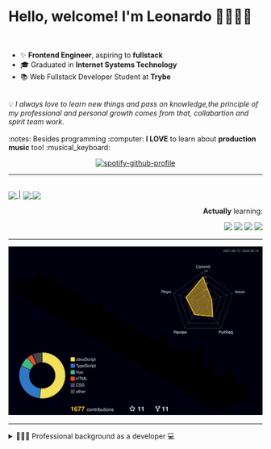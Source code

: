 # Hello, welcome! I'm Leonardo 🌈👨🏽‍💻
<p align="right">
<img src="https://upload.wikimedia.org/wikipedia/en/thumb/0/05/Flag_of_Brazil.svg/1200px-Flag_of_Brazil.svg.png" width=20 height=15 / >
<img src="https://upload.wikimedia.org/wikipedia/commons/2/2b/Bandeira_do_estado_de_S%C3%A3o_Paulo.svg" width=20 height=15 / >
</p>

- ✨ <b>Frontend Engineer</b>, aspiring to <b>fullstack</b>
- 🎓 Graduated in <b>Internet Systems Technology</b>
- 📚 Web Fullstack Developer Student at <b>Trybe</b>
<br>
💡 <i>I always love to learn new things and pass on knowledge,the principle of my professional and personal growth comes from that, collabartion and spirit team work.</i>
<br><br>
:notes: Besides programming :computer:
<b>I LOVE</b> to learn about <b>production music</b> too! :musical_keyboard:

<div align=center>
    
 [![spotify-github-profile](https://spotify-github-profile.vercel.app/api/view?uid=lcds90&cover_image=true&theme=novatorem&bar_color=ac61d2&bar_color_cover=false)](https://spotify-github-profile.vercel.app/api/view?uid=lcds90&redirect=true)
    
</div>

* * *

<br />
    
<div align="left">

<a href="https://lcds.vercel.app/">
   <img align="center" src="https://img.shields.io/badge/Access-Portfolio-purple"/>
</a> |
<a href="https://www.linkedin.com/in/lcds90/">
  <img align="center" src="https://img.shields.io/static/v1?logo=linkedin&label=linkedin&message=lcds90&color=blue&style=for-the-badge"/>
</a>
<a href="mailto:lcds90@gmail.com">
  <img align="center" src="https://img.shields.io/static/v1?&logo=gmail&label=Send&message=Email&color=red&style=for-the-badge" />
</a>   
 
</div>

<div align="right"> 
       
**Actually** learning:
 
<img src="https://badges.aleen42.com/src/vue.svg">
<img src="https://badges.aleen42.com/src/typescript.svg">
<img src="https://badges.aleen42.com/src/node.svg">
<img src="https://badges.aleen42.com/src/jest_1.svg">
</div>

* * *

![](./profile-3d-contrib/profile-night-rainbow.svg)


* * *
       
<details>
       
<summary>👨🏽‍💻 Professional background as a developer 💻</summary>
    
  <div align="justify">


<div align="center">
<a href="https://wakatime.com/@lcds90">
  <img align="center" src="https://github-readme-stats.vercel.app/api/top-langs/?username=lcds90&langs_count=10&theme=gruvbox&layout=compact&include_all_commits=true" width="400px"/>
</a>
<a href="https://wakatime.com/@lcds90">
  <img align="center" width="400px" src="https://github-readme-stats.vercel.app/api/wakatime?username=lcds90&theme=gruvbox&layout=compact"/>
</a>
</div>

<br/>

<div align="center">
    
<a href="https://wakatime.com/@lcds90">
  <img align="center" width="400px" src="https://github-readme-stats.vercel.app/api?username=lcds90&count_private=true&theme=gruvbox"/>
</a>
<!-- <img align="center" width="300px" src="https://github-profile-trophy.vercel.app/?username=lcds90&row=2&column=3&theme=gruvbox"/> -->

<img align="center" width="400px" src="https://github-readme-streak-stats.herokuapp.com/?user=lcds90&theme=dark"/>

</div>

<br />
              
<!--START_SECTION:waka-->
![Code Time](http://img.shields.io/badge/Code%20Time-1%2C695%20hrs%2033%20mins-blue)

![Profile Views](http://img.shields.io/badge/Profile%20Views-0-blue)

![Lines of code](https://img.shields.io/badge/From%20Hello%20World%20I%27ve%20Written-1%20Million%20lines%20of%20code-blue)

**🐱 My GitHub Data** 

> 🏆 926 Contributions in the Year 2022
 > 
> 📦 650.0 kB Used in GitHub's Storage 
 > 
> 🚫 Not Opted to Hire
 > 
> 📜 76 Public Repositories 
 > 
> 🔑 61 Private Repositories  
 > 
**I'm a Night 🦉** 

```text
🌞 Morning    172 commits    ████░░░░░░░░░░░░░░░░░░░░░   17.59% 
🌆 Daytime    233 commits    ██████░░░░░░░░░░░░░░░░░░░   23.82% 
🌃 Evening    349 commits    █████████░░░░░░░░░░░░░░░░   35.69% 
🌙 Night      224 commits    █████░░░░░░░░░░░░░░░░░░░░   22.9%

```
📅 **I'm Most Productive on Sunday** 

```text
Monday       126 commits    ███░░░░░░░░░░░░░░░░░░░░░░   12.88% 
Tuesday      138 commits    ███░░░░░░░░░░░░░░░░░░░░░░   14.11% 
Wednesday    78 commits     ██░░░░░░░░░░░░░░░░░░░░░░░   7.98% 
Thursday     86 commits     ██░░░░░░░░░░░░░░░░░░░░░░░   8.79% 
Friday       105 commits    ██░░░░░░░░░░░░░░░░░░░░░░░   10.74% 
Saturday     186 commits    ████░░░░░░░░░░░░░░░░░░░░░   19.02% 
Sunday       259 commits    ██████░░░░░░░░░░░░░░░░░░░   26.48%

```


📊 **This Week I Spent My Time On** 

```text
⌚︎ Time Zone: America/Sao_Paulo

💬 Programming Languages: 
Vue.js                   8 hrs 46 mins       ███████████████░░░░░░░░░░   59.99% 
JavaScript               2 hrs 25 mins       ████░░░░░░░░░░░░░░░░░░░░░   16.57% 
TypeScript               2 hrs 19 mins       ████░░░░░░░░░░░░░░░░░░░░░   15.84% 
JSON                     30 mins             ░░░░░░░░░░░░░░░░░░░░░░░░░   3.49% 
Markdown                 15 mins             ░░░░░░░░░░░░░░░░░░░░░░░░░   1.77%

🔥 Editors: 
VS Code                  14 hrs 37 mins      █████████████████████████   100.0%

💻 Operating System: 
Linux                    14 hrs 37 mins      █████████████████████████   100.0%

```

**I Mostly Code in JavaScript** 

```text
JavaScript               48 repos            █████████████░░░░░░░░░░░░   52.17% 
TypeScript               23 repos            ██████░░░░░░░░░░░░░░░░░░░   25.0% 
Vue                      8 repos             ██░░░░░░░░░░░░░░░░░░░░░░░   8.7% 
HTML                     6 repos             █░░░░░░░░░░░░░░░░░░░░░░░░   6.52% 
C#                       3 repos             ░░░░░░░░░░░░░░░░░░░░░░░░░   3.26%

```


**Timeline**

![Chart not found](https://raw.githubusercontent.com/lcds90/lcds90/main/charts/bar_graph.png) 


 Last Updated on 14/06/2022 19:03:48 UTC
<!--END_SECTION:waka-->
              
              
   </div>
</details>
